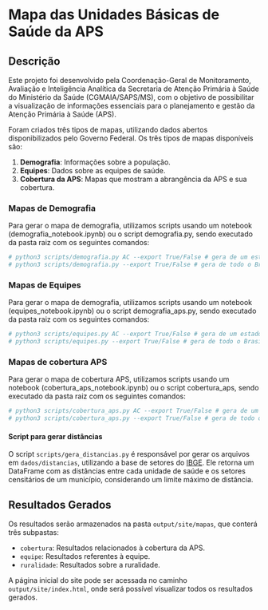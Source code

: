 # Mapa das Unidades Básicas de Saúde da APS

## Descrição

Este projeto foi desenvolvido pela Coordenação-Geral de Monitoramento, Avaliação e Inteligência Analítica da Secretaria de Atenção Primária à Saúde do Ministério da Saúde (CGMAIA/SAPS/MS), com o objetivo de possibilitar a visualização de informações essenciais para o planejamento e gestão da Atenção Primária à Saúde (APS). 

Foram criados três tipos de mapas, utilizando dados abertos disponibilizados pelo Governo Federal. Os três tipos de mapas disponíveis são:

1. **Demografia**: Informações sobre a população.
2. **Equipes**: Dados sobre as equipes de saúde.
3. **Cobertura da APS**: Mapas que mostram a abrangência da APS e sua cobertura.

### Mapas de Demografia

Para gerar o mapa de demografia, utilizamos scripts usando um notebook (demografia_notebook.ipynb) ou o script demografia.py, sendo executado da pasta raiz com os seguintes comandos:

``` python
# python3 scripts/demografia.py AC --export True/False # gera de um estado específico
# python3 scripts/demografia.py --export True/False # gera de todo o Brasil
```

### Mapas de Equipes

Para gerar o mapa de demografia, utilizamos scripts usando um notebook (equipes_notebook.ipynb) ou o script demografia_aps.py, sendo executado da pasta raiz com os seguintes comandos:

``` python
# python3 scripts/equipes.py AC --export True/False # gera de um estado específico
# python3 scripts/equipes.py --export True/False # gera de todo o Brasil
```

### Mapas de cobertura APS

Para gerar o mapa de cobertura APS, utilizamos scripts usando um notebook (cobertura_aps_notebook.ipynb) ou o script cobertura_aps, sendo executado da pasta raiz com os seguintes comandos:

``` python
# python3 scripts/cobertura_aps.py AC --export True/False # gera de um estado específico
# python3 scripts/cobertura_aps.py --export True/False # gera de todo o Brasil
```
#### Script para gerar distâncias

O script `scripts/gera_distancias.py` é responsável por gerar os arquivos em `dados/distancias`, utilizando a base de setores do [IBGE](https://www.ibge.gov.br/geociencias/organizacao-do-territorio/malhas-territoriais/26565-malhas-de-setores-censitarios-divisoes-intramunicipais.html). Ele retorna um DataFrame com as distâncias entre cada unidade de saúde e os setores censitários de um município, considerando um limite máximo de distância.

## Resultados Gerados

Os resultados serão armazenados na pasta `output/site/mapas`, que conterá três subpastas:

- `cobertura`: Resultados relacionados à cobertura da APS.
- `equipe`: Resultados referentes à equipe.
- `ruralidade`: Resultados sobre a ruralidade.

A página inicial do site pode ser acessada no caminho `output/site/index.html`, onde será possível visualizar todos os resultados gerados.
